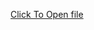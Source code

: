 [Click To Open file](https://drive.google.com/file/d/1l4RDj6iKWZECS6TM1S7XzUpp9sSbAn1k/view?usp=sharing)
